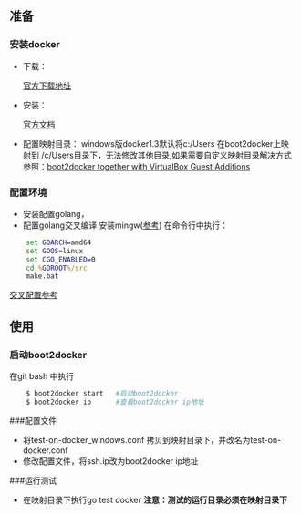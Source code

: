 ## 准备
### 安装docker
- 下载：

	 [官方下载地址](https://github.com/boot2docker/windows-installer/releases/tag/v1.3.2)
- 安装：
	
	[官方文档](https://docs.docker.com/installation/windows/)

- 配置映射目录：
 windows版docker1.3默认将c:/Users 在boot2docker上映射到  /c/Users目录下，无法修改其他目录,如果需要自定义映射目录解决方式参照：[boot2docker together with VirtualBox Guest Additions](https://medium.com/boot2docker-lightweight-linux-for-docker/boot2docker-together-with-virtualbox-guest-additions-da1e3ab2465c)

### 配置环境
- 安装配置golang，
- 配置golang交叉编译
安装mingw([参考](https://github.com/golang/go/wiki/WindowsBuild))
在命令行中执行：
```bat
	set GOARCH=amd64
	set GOOS=linux
	set CGO_ENABLED=0
	cd %GOROOT%/src
	make.bat
```
[交叉配置参考](https://code.google.com/p/go-wiki/wiki/WindowsCrossCompiling)

## 使用
### 启动boot2docker
在git bash 中执行
```bash
    $ boot2docker start   #启动boot2docker
    $ boot2docker ip      #查看boot2docker ip地址
```

###配置文件
- 将test-on-docker_windows.conf 拷贝到映射目录下，并改名为test-on-docker.conf
- 修改配置文件，将ssh.ip改为boot2docker ip地址

###运行测试
- 在映射目录下执行go test docker
  __注意：测试的运行目录必须在映射目录下__